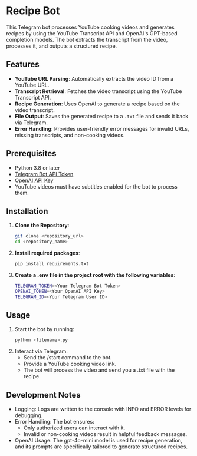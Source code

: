 # Recipe Bot


This Telegram bot processes YouTube cooking videos and generates recipes by using the YouTube Transcript API and OpenAI's GPT-based completion models. The bot extracts the transcript from the video, processes it, and outputs a structured recipe.


## Features

- **YouTube URL Parsing**: Automatically extracts the video ID from a YouTube URL.
- **Transcript Retrieval**: Fetches the video transcript using the YouTube Transcript API.
- **Recipe Generation**: Uses OpenAI to generate a recipe based on the video transcript.
- **File Output**: Saves the generated recipe to a `.txt` file and sends it back via Telegram.
- **Error Handling**: Provides user-friendly error messages for invalid URLs, missing transcripts, and non-cooking videos.


## Prerequisites

- Python 3.8 or later
- [Telegram Bot API Token](https://core.telegram.org/bots#botfather)
- [OpenAI API Key](https://platform.openai.com/signup/)
- YouTube videos must have subtitles enabled for the bot to process them.


## Installation

1. **Clone the Repository**:
   ```bash
   git clone <repository_url>
   cd <repository_name>
2. **Install required packages**:
    ```bash
    pip install requirements.txt
3. **Create a .env file in the project root with the following variables**:
    ```bash
    TELEGRAM_TOKEN=<Your Telegram Bot Token>
    OPENAI_TOKEN=<Your OpenAI API Key>
    TELEGRAM_ID=<Your Telegram User ID>


## Usage

1. Start the bot by running:
    ```bash
    python <filename>.py

2. Interact via Telegram:
   - Send the /start command to the bot.
   - Provide a YouTube cooking video link.
   - The bot will process the video and send you a .txt file with the recipe.


## Development Notes

- Logging: Logs are written to the console with INFO and ERROR levels for debugging.
- Error Handling: The bot ensures:
    - Only authorized users can interact with it.
    - Invalid or non-cooking videos result in helpful feedback messages.
- OpenAI Usage: The gpt-4o-mini model is used for recipe generation, and its prompts are specifically tailored to generate structured recipes.
